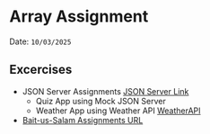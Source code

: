# Array Assignment
Date: `10/03/2025`

## Excercises
- JSON Server Assignments [JSON Server Link](https://www.npmjs.com/package/json-server)
    - Quiz App using Mock JSON Server
    - Weather App using Weather API [WeatherAPI](https://www.weatherapi.com/)
- [Bait-us-Salam
 Assignments URL](https://bait-us-salam-psdc.netlify.app/javascript)
